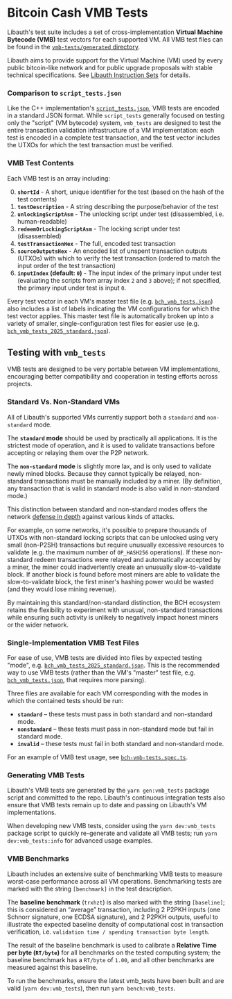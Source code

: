 # Bitcoin Cash VMB Tests

Libauth's test suite includes a set of cross-implementation **Virtual Machine Bytecode (VMB)** test vectors for each supported VM. All VMB test files can be found in the [`vmb-tests/generated` directory](./generated/).

Libauth aims to provide support for the Virtual Machine (VM) used by every public bitcoin-like network and for public upgrade proposals with stable technical specifications. See [Libauth Instruction Sets](../vm/instruction-sets/readme.md) for details.

### Comparison to `script_tests.json`

Like the C++ implementation's [`script_tests.json`](../vm/instruction-sets/xec/fixtures/satoshi-client/script_tests.json), VMB tests are encoded in a standard JSON format. While `script_tests` generally focused on testing only the "script" (VM bytecode) system, `vmb_tests` are designed to test the entire transaction validation infrastructure of a VM implementation: each test is encoded in a complete test transaction, and the test vector includes the UTXOs for which the test transaction must be verified.

### VMB Test Contents

Each VMB test is an array including:

0. **`shortId`** - A short, unique identifier for the test (based on the hash of the test contents)
1. **`testDescription`** - A string describing the purpose/behavior of the test
2. **`unlockingScriptAsm`** - The unlocking script under test (disassembled, i.e. human-readable)
3. **`redeemOrLockingScriptAsm`** - The locking script under test (disassembled)
4. **`testTransactionHex`** - The full, encoded test transaction
5. **`sourceOutputsHex`** - An encoded list of unspent transaction outputs (UTXOs) with which to verify the test transaction (ordered to match the input order of the test transaction)
6. **`inputIndex` (default: `0`)** - The input index of the primary input under test (evaluating the scripts from array index `2` and `3` above); if not specified, the primary input under test is input `0`.

Every test vector in each VM's master test file (e.g. [`bch_vmb_tests.json`](./generated/bch_vmb_tests.json)) also includes a list of labels indicating the VM configurations for which the test vector applies. This master test file is automatically broken up into a variety of smaller, single-configuration test files for easier use (e.g. [`bch_vmb_tests_2025_standard.json`](./generated/bch_vmb_tests_2025_standard.json)).

## Testing with `vmb_tests`

VMB tests are designed to be very portable between VM implementations, encouraging better compatibility and cooperation in testing efforts across projects.

### Standard Vs. Non-Standard VMs

All of Libauth's supported VMs currently support both a `standard` and `non-standard` mode.

The **`standard` mode** should be used by practically all applications. It is the strictest mode of operation, and it is used to validate transactions before accepting or relaying them over the P2P network.

The **`non-standard` mode** is slightly more lax, and is only used to validate newly mined blocks. Because they cannot typically be relayed, non-standard transactions must be manually included by a miner. (By definition, any transaction that is valid in standard mode is also valid in non-standard mode.)

This distinction between standard and non-standard modes offers the network [defense in depth](<https://en.wikipedia.org/wiki/Defense_in_depth_(computing)>) against various kinds of attacks.

For example, on some networks, it's possible to prepare thousands of UTXOs with non-standard locking scripts that can be unlocked using very small (non-P2SH) transactions but require unusually excessive resources to validate (e.g. the maximum number of `OP_HASH256` operations). If these non-standard redeem transactions were relayed and automatically accepted by a miner, the miner could inadvertently create an unusually slow-to-validate block. If another block is found before most miners are able to validate the slow-to-validate block, the first miner's hashing power would be wasted (and they would lose mining revenue).

By maintaining this standard/non-standard distinction, the BCH ecosystem retains the flexibility to experiment with unusual, non-standard transactions while ensuring such activity is unlikely to negatively impact honest miners or the wider network.

### Single-Implementation VMB Test Files

For ease of use, VMB tests are divided into files by expected testing "mode", e.g. [`bch_vmb_tests_2025_standard.json`](./generated/bch_vmb_tests_2025_standard.json). This is the recommended way to use VMB tests (rather than the VM's "master" test file, e.g. [`bch_vmb_tests.json`](./generated/bch_vmb_tests.json), that requires more parsing).

Three files are available for each VM corresponding with the modes in which the contained tests should be run:

- **`standard`** – these tests must pass in both standard and non-standard mode.
- **`nonstandard`** – these tests must pass in non-standard mode but fail in standard mode.
- **`invalid`** – these tests must fail in both standard and non-standard mode.

For an example of VMB test usage, see [`bch-vmb-tests.spec.ts`](./bch-vmb-tests.spec.ts).

### Generating VMB Tests

Libauth's VMB tests are generated by the `yarn gen:vmb_tests` package script and committed to the repo. Libauth's continuous integration tests also ensure that VMB tests remain up to date and passing on Libauth's VM implementations.

When developing new VMB tests, consider using the `yarn dev:vmb_tests` package script to quickly re-generate and validate all VMB tests; run `yarn dev:vmb_tests:info` for advanced usage examples.

### VMB Benchmarks

Libauth includes an extensive suite of benchmarking VMB tests to measure worst-case performance across all VM operations. Benchmarking tests are marked with the string `[benchmark]` in the test description.

The **baseline benchmark** (`trxhzt`) is also marked with the string `[baseline]`; this is considered an “average” transaction, including 2 P2PKH inputs (one Schnorr signature, one ECDSA signature), and 2 P2PKH outputs, useful to illustrate the expected baseline density of computational cost in transaction verification, i.e. `validation time / spending transaction byte length`.

The result of the baseline benchmark is used to calibrate a **Relative Time per byte (`RT/byte`)** for all benchmarks on the tested computing system; the baseline benchmark has a `RT/byte` of `1.00`, and all other benchmarks are measured against this baseline.

To run the benchmarks, ensure the latest vmb_tests have been built and are valid (`yarn dev:vmb_tests`), then run `yarn bench:vmb_tests`.

